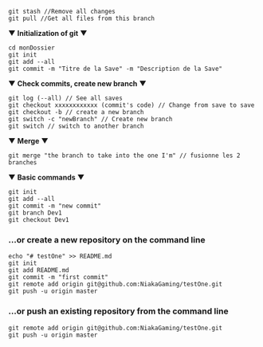 ```git
git stash //Remove all changes
git pull //Get all files from this branch
```

▼ **Initialization of git** ▼
```git
cd monDossier
git init
git add --all
git commit -m "Titre de la Save" -m "Description de la Save"
```


▼ **Check commits, create new branch** ▼
```git
git log (--all) // See all saves
git checkout xxxxxxxxxxxx (commit's code) // Change from save to save
git checkout -b // create a new branch	
git switch -c "newBranch" // Create new branch
git switch // switch to another branch
```
▼ **Merge** ▼
```git
git merge "the branch to take into the one I'm" // fusionne les 2 branches
```

▼ **Basic commands** ▼
```git
git init 
git add --all
git commit -m "new commit"
git branch Dev1
git checkout Dev1
```
	
### …or create a new repository on the command line
```git
echo "# testOne" >> README.md
git init
git add README.md
git commit -m "first commit"
git remote add origin git@github.com:NiakaGaming/testOne.git
git push -u origin master      

```
### …or push an existing repository from the command line
```git
git remote add origin git@github.com:NiakaGaming/testOne.git
git push -u origin master
```


<!--stackedit_data:
eyJoaXN0b3J5IjpbOTY0MzA1NjQ1XX0=
-->